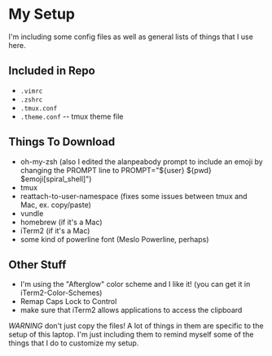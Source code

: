 # My Setup

I'm including some config files as well as general lists of things that I use here.

## Included in Repo
* `.vimrc`
* `.zshrc`
* `.tmux.conf`
* `.theme.conf` -- tmux theme file

## Things To Download
* oh-my-zsh (also I edited the alanpeabody prompt to include an emoji by changing the PROMPT line to PROMPT="${user} ${pwd} $emoji[spiral_shell]")
* tmux
* reattach-to-user-namespace (fixes some issues between tmux and Mac, ex. copy/paste)
* vundle
* homebrew (if it's a Mac)
* iTerm2 (if it's a Mac)
* some kind of powerline font (Meslo Powerline, perhaps)

## Other Stuff
* I'm using the "Afterglow" color scheme and I like it! (you can get it in iTerm2-Color-Schemes)
* Remap Caps Lock to Control
* make sure that iTerm2 allows applications to access the clipboard

*WARNING* don't just copy the files! A lot of things in them are specific to the setup of this laptop. I'm just including them to remind myself some of the things that I do to customize my setup.
